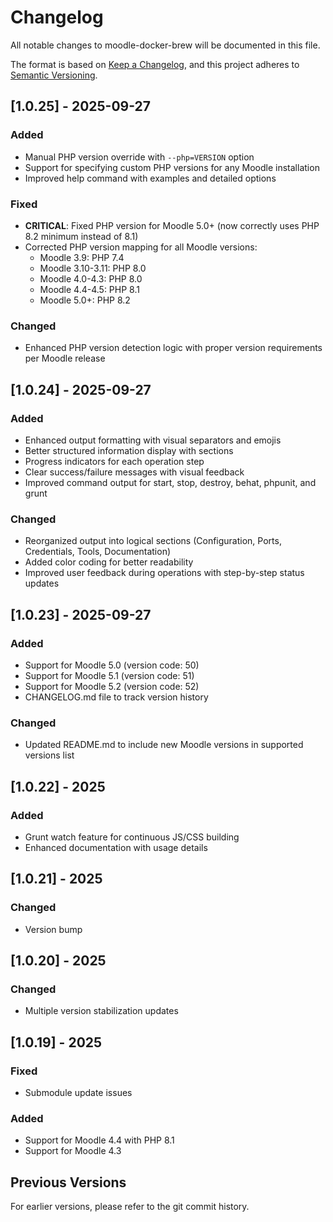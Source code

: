 # Changelog

All notable changes to moodle-docker-brew will be documented in this file.

The format is based on [Keep a Changelog](https://keepachangelog.com/en/1.0.0/),
and this project adheres to [Semantic Versioning](https://semver.org/spec/v2.0.0.html).

## [1.0.25] - 2025-09-27

### Added
- Manual PHP version override with `--php=VERSION` option
- Support for specifying custom PHP versions for any Moodle installation
- Improved help command with examples and detailed options

### Fixed
- **CRITICAL**: Fixed PHP version for Moodle 5.0+ (now correctly uses PHP 8.2 minimum instead of 8.1)
- Corrected PHP version mapping for all Moodle versions:
  - Moodle 3.9: PHP 7.4
  - Moodle 3.10-3.11: PHP 8.0
  - Moodle 4.0-4.3: PHP 8.0
  - Moodle 4.4-4.5: PHP 8.1
  - Moodle 5.0+: PHP 8.2

### Changed
- Enhanced PHP version detection logic with proper version requirements per Moodle release

## [1.0.24] - 2025-09-27

### Added
- Enhanced output formatting with visual separators and emojis
- Better structured information display with sections
- Progress indicators for each operation step
- Clear success/failure messages with visual feedback
- Improved command output for start, stop, destroy, behat, phpunit, and grunt

### Changed
- Reorganized output into logical sections (Configuration, Ports, Credentials, Tools, Documentation)
- Added color coding for better readability
- Improved user feedback during operations with step-by-step status updates

## [1.0.23] - 2025-09-27

### Added
- Support for Moodle 5.0 (version code: 50)
- Support for Moodle 5.1 (version code: 51)
- Support for Moodle 5.2 (version code: 52)
- CHANGELOG.md file to track version history

### Changed
- Updated README.md to include new Moodle versions in supported versions list

## [1.0.22] - 2025

### Added
- Grunt watch feature for continuous JS/CSS building
- Enhanced documentation with usage details

## [1.0.21] - 2025

### Changed
- Version bump

## [1.0.20] - 2025

### Changed
- Multiple version stabilization updates

## [1.0.19] - 2025

### Fixed
- Submodule update issues

### Added
- Support for Moodle 4.4 with PHP 8.1
- Support for Moodle 4.3

## Previous Versions

For earlier versions, please refer to the git commit history.